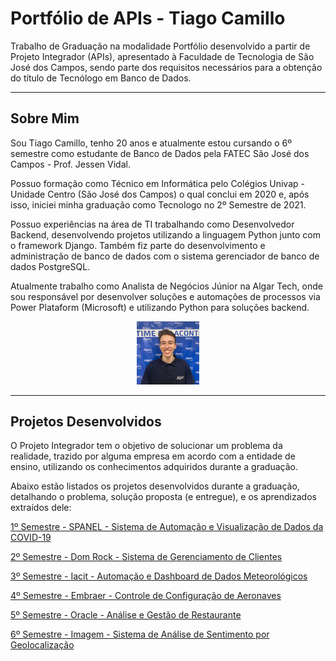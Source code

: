 # Portfólio de APIs - Tiago Camillo

Trabalho de Graduação na modalidade Portfólio desenvolvido a partir de Projeto Integrador (APIs), apresentado à Faculdade de Tecnologia de São José dos Campos, sendo parte dos requisitos necessários para a obtenção do título de Tecnólogo em Banco de Dados.

---

## Sobre Mim

Sou Tiago Camillo, tenho 20 anos e atualmente estou cursando o 6º semestre como estudante de Banco de Dados pela FATEC São José dos Campos - Prof. Jessen Vidal. 

Possuo formação como Técnico em Informática pelo Colégios Univap - Unidade Centro (São José dos Campos) o qual conclui em 2020 e, após isso, iniciei minha graduação como Tecnologo no 2º Semestre de 2021.

Possuo experiências na área de TI trabalhando como Desenvolvedor Backend, desenvolvendo projetos utilizando a linguagem Python junto com o framework Django. Também fiz parte do desenvolvimento e administração de banco de dados com o sistema gerenciador de banco de dados PostgreSQL.

Atualmente trabalho como Analista de Negócios Júnior na Algar Tech, onde sou responsável por desenvolver soluções e automações de processos via Power Plataform (Microsoft) e utilizando Python para soluções backend.


<p align="center">
  <img src="./Projetos/Midia/TiagoCamillo.jpg" width="20%">
</p>

---

## Projetos Desenvolvidos

O Projeto Integrador tem o objetivo de solucionar um problema da realidade, trazido por alguma empresa em acordo com a entidade de ensino, utilizando os conhecimentos adquiridos durante a graduação.

Abaixo estão listados os projetos desenvolvidos durante a graduação, detalhando o problema, solução proposta (e entregue), e os aprendizados extraídos dele:


[1º Semestre - SPANEL - Sistema de Automação e Visualização de Dados da COVID-19 ](https://github.com/tiagocamillo/Portfolio-Banco-de-Dados/blob/develop/Projetos/1%20Semestre.md)

[2º Semestre - Dom Rock - Sistema de Gerenciamento de Clientes](https://github.com/tiagocamillo/Portfolio-Banco-de-Dados/blob/develop/Projetos/2%20Semestre.md)

[3º Semestre - Iacit - Automação e Dashboard de Dados Meteorológicos](https://github.com/tiagocamillo/Portfolio-Banco-de-Dados/blob/develop/Projetos/3%20Semestre.md)

[4º Semestre - Embraer - Controle de Configuração de Aeronaves](https://github.com/tiagocamillo/Portfolio-Banco-de-Dados/blob/develop/Projetos/4%20Semestre.md)

[5º Semestre - Oracle - Análise e Gestão de Restaurante](https://github.com/tiagocamillo/Portfolio-Banco-de-Dados/blob/develop/Projetos/5%20Semestre.md)

[6º Semestre - Imagem - Sistema de Análise de Sentimento por Geolocalização](https://github.com/tiagocamillo/Portfolio-Banco-de-Dados/blob/develop/Projetos/6%20Semestre.md)
